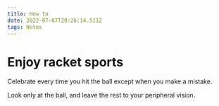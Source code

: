 ```yaml
---
title: How to
date: 2022-07-07T20:26:14.511Z
tags: Notes
---
```

# Enjoy racket sports

Celebrate every time you hit the ball except when you make a mistake.

Look only at the ball, and leave the rest to your peripheral vision.